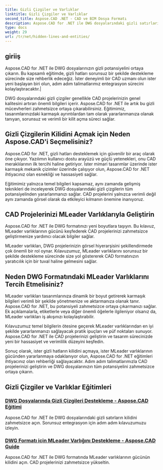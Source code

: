 ```yaml
---
title: Gizli Çizgiler ve Varlıklar
linktitle: Gizli Çizgiler ve Varlıklar
second_title: Aspose.CAD .NET - CAD ve BIM Dosya Formatı
description: Aspose.CAD for .NET ile DWG dosyalarındaki gizli satırların kilidini zahmetsizce açın. Adım adım kılavuzumuzla CAD projelerinizi geliştirin.
type: docs
weight: 29
url: /tr/net/hidden-lines-and-entities/
---
```



## giriiş

 Aspose.CAD for .NET ile DWG dosyalarınızın gizli potansiyelini ortaya çıkarın. Bu kapsamlı eğitimde, gizli hatları sorunsuz bir şekilde destekleme sürecinde size rehberlik edeceğiz. İster deneyimli bir CAD uzmanı olun ister yeni başlayan biri olun, adım adım talimatlarımız entegrasyon sürecini kolaylaştıracaktır.|

DWG dosyalarındaki gizli çizgiler genellikle CAD projelerinizin genel kalitesini artıran önemli bilgileri içerir. Aspose.CAD for .NET ile artık bu gizli mücevherleri zahmetsizce ortaya çıkarabilirsiniz. Eğitimimiz, tasarımlarınızdaki karmaşık ayrıntılardan tam olarak yararlanmanıza olanak tanıyan, sorunsuz ve verimli bir kilit açma süreci sağlar.

## Gizli Çizgilerin Kilidini Açmak için Neden Aspose.CAD'i Seçmelisiniz?

Aspose.CAD for .NET, gizli hatları desteklemek için güvenilir bir araç olarak öne çıkıyor. Yazılımın kullanıcı dostu arayüzü ve güçlü yetenekleri, onu CAD meraklılarının ilk tercihi haline getiriyor. İster mimari tasarımlar üzerinde ister karmaşık mekanik çizimler üzerinde çalışıyor olun, Aspose.CAD for .NET ihtiyacınız olan esnekliği ve hassasiyeti sağlar.

Eğitimimiz yalnızca temel bilgileri kapsamaz, aynı zamanda gelişmiş teknikleri de inceleyerek DWG dosyalarındaki gizli çizgilerin tüm potansiyelinden yararlanmanızı sağlar. CAD projelerini yalnızca verimli değil aynı zamanda görsel olarak da etkileyici kılmanın önemine inanıyoruz.

## CAD Projelerinizi MLeader Varlıklarıyla Geliştirin
Aspose.CAD for .NET ile DWG formatınızı yeni boyutlara taşıyın. Bu kılavuz, MLeader varlıklarının gücünü keşfederek CAD projelerinizi zahmetsizce geliştirmenize yardımcı olacak bilgiler sağlar.


MLeader varlıkları, DWG projelerinizin görsel hiyerarşisini şekillendirmede çok önemli bir rol oynar. Kılavuzumuz, MLeader varlıklarını sorunsuz bir şekilde destekleme sürecinde size yol göstererek CAD formatınızın yaratıcılık için bir tuval haline gelmesini sağlar.

## Neden DWG Formatındaki MLeader Varlıklarını Tercih Etmelisiniz?

MLeader varlıkları tasarımlarınıza dinamik bir boyut getirerek karmaşık bilgileri verimli bir şekilde yönetmenize ve aktarmanıza olanak tanır. Aspose.CAD for .NET, bu potansiyeli zahmetsizce ortaya çıkarmanızı sağlar. Ek açıklamalarla, etiketlerle veya diğer önemli öğelerle ilgileniyor olsanız da, MLeader varlıkları iş akışınızı kolaylaştırabilir.

Kılavuzumuz temel bilgilerin ötesine geçerek MLeader varlıklarından en iyi şekilde yararlanmanızı sağlayacak pratik ipuçları ve püf noktaları sunuyor. Aspose.CAD for .NET ile CAD projelerinizi geliştirin ve tasarım sürecinizde yeni bir hassasiyet ve verimlilik düzeyini keşfedin.

Sonuç olarak, ister gizli hatların kilidini açmaya, ister MLeader varlıklarının gücünden yararlanmaya odaklanıyor olun, Aspose.CAD for .NET eğitimleri ihtiyacınız olan rehberliği sağlayacaktır. Adım adım talimatlarımızla CAD projelerinizi geliştirin ve DWG dosyalarınızın tüm potansiyelini zahmetsizce ortaya çıkarın.
## Gizli Çizgiler ve Varlıklar Eğitimleri
### [DWG Dosyalarında Gizli Çizgileri Destekleme - Aspose.CAD Eğitimi](./supporting-hidden-lines-in-dwg/)
Aspose.CAD for .NET ile DWG dosyalarındaki gizli satırların kilidini zahmetsizce açın. Sorunsuz entegrasyon için adım adım kılavuzumuzu izleyin.
### [DWG Formatı için MLeader Varlığını Destekleme - Aspose.CAD Guide](./supporting-mleader-entity-for-dwg-format/)
Aspose.CAD for .NET ile DWG formatında MLeader varlıklarının gücünün kilidini açın. CAD projelerinizi zahmetsizce yükseltin.